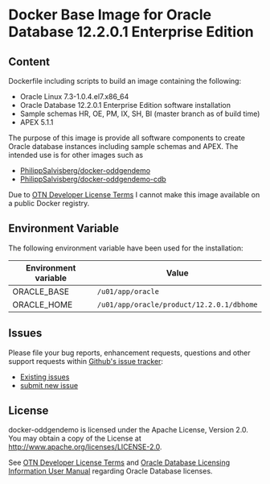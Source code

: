 # Docker Base Image for Oracle Database 12.2.0.1 Enterprise Edition

## Content

Dockerfile including scripts to build an image containing the following:

* Oracle Linux 7.3-1.0.4.el7.x86_64
* Oracle Database 12.2.0.1 Enterprise Edition software installation
* Sample schemas HR, OE, PM, IX, SH, BI (master branch as of build time)
* APEX 5.1.1

The purpose of this image is provide all software components to create Oracle database instances including sample schemas and APEX. The intended use is for other images such as

   * [PhilippSalvisberg/docker-oddgendemo](https://github.com/PhilippSalvisberg/docker-oddgendemo)
   * [PhilippSalvisberg/docker-oddgendemo-cdb](https://github.com/PhilippSalvisberg/docker-oddgendemo-cdb)

Due to [OTN Developer License Terms](http://www.oracle.com/technetwork/licenses/standard-license-152015.html) I cannot make this image available on a public Docker registry.
    
## Environment Variable

The following environment variable have been used for the installation:

Environment variable | Value
-------------------- | -------------
ORACLE_BASE | ```/u01/app/oracle```
ORACLE_HOME | ```/u01/app/oracle/product/12.2.0.1/dbhome```

## Issues

Please file your bug reports, enhancement requests, questions and other support requests within [Github's issue tracker](https://help.github.com/articles/about-issues/): 

* [Existing issues](https://github.com/PhilippSalvisberg/docker-oracle12ee/issues)
* [submit new issue](https://github.com/PhilippSalvisberg/docker-oracle12ee/issues/new)

## License

docker-oddgendemo is licensed under the Apache License, Version 2.0. You may obtain a copy of the License at <http://www.apache.org/licenses/LICENSE-2.0>. 

See [OTN Developer License Terms](http://www.oracle.com/technetwork/licenses/standard-license-152015.html) and [Oracle Database Licensing Information User Manual](https://docs.oracle.com/database/122/DBLIC/Licensing-Information.htm#DBLIC-GUID-B6113390-9586-46D7-9008-DCC9EDA45AB4) regarding Oracle Database licenses.
